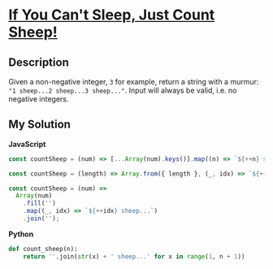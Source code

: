 # [If You Can't Sleep, Just Count Sheep!](https://www.codewars.com/kata/5b077ebdaf15be5c7f000077)

## Description

Given a non-negative integer, `3` for example, return a string with a murmur: `"1 sheep...2 sheep...3 sheep..."`. Input will always be valid, i.e. no negative integers.

## My Solution

**JavaScript**

```js
const countSheep = (num) => [...Array(num).keys()].map((n) => `${++n} sheep...`).join('');
```

```js
const countSheep = (length) => Array.from({ length }, (_, idx) => `${++idx} sheep...`).join('');
```

```js
const countSheep = (num) =>
  Array(num)
    .fill('')
    .map((_, idx) => `${++idx} sheep...`)
    .join('');
```

**Python**

```py
def count_sheep(n):
    return ''.join(str(x) + ' sheep...' for x in range(1, n + 1))
```
